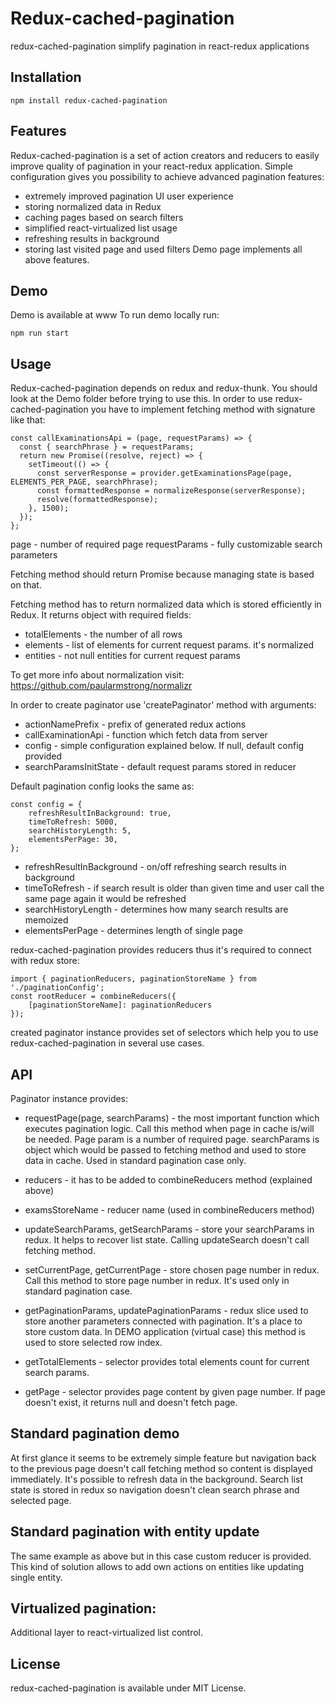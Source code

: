 # Redux-cached-pagination
redux-cached-pagination simplify pagination in react-redux applications
 
## Installation 

```
npm install redux-cached-pagination
```

## Features

Redux-cached-pagination is a set of action creators and reducers to easily improve quality of pagination in your react-redux application. 
Simple configuration gives you possibility to achieve advanced pagination features:  

* extremely improved pagination UI user experience 
* storing normalized data in Redux
* caching pages based on search filters
* simplified react-virtualized list usage
* refreshing results in background
* storing last visited page and used filters
Demo page implements all above features.

## Demo 
Demo is available at www
To run demo locally run: 
```
npm run start
```

## Usage

Redux-cached-pagination depends on redux and redux-thunk. You should look at the Demo folder before trying to use this.
In order to use redux-cached-pagination you have to implement fetching method with signature like that:

```
const callExaminationsApi = (page, requestParams) => {
  const { searchPhrase } = requestParams;
  return new Promise((resolve, reject) => {
    setTimeout(() => {
      const serverResponse = provider.getExaminationsPage(page, ELEMENTS_PER_PAGE, searchPhrase);
      const formattedResponse = normalizeResponse(serverResponse);
      resolve(formattedResponse);
    }, 1500);
  });
};
```

page - number of required page
requestParams - fully customizable search parameters

Fetching method should return Promise because managing state is based on that.

Fetching method has to return normalized data which is stored efficiently in Redux. It returns object with required fields:
* totalElements - the number of all rows
* elements - list of elements for current request params. it's normalized 
* entities - not null entities for current request params

To get more info about normalization visit: https://github.com/paularmstrong/normalizr

In order to create paginator use 'createPaginator' method with arguments:
* actionNamePrefix - prefix of generated redux actions 
* callExaminationApi - function which fetch data from server 
* config - simple configuration explained below. If null, default config provided
* searchParamsInitState - default request params stored in reducer

Default pagination config looks the same as:
```
const config = {
    refreshResultInBackground: true,
    timeToRefresh: 5000,
    searchHistoryLength: 5,
    elementsPerPage: 30,
};
```

* refreshResultInBackground - on/off refreshing search results in background
* timeToRefresh - if search result is older than given time and user call the same page again it would be refreshed
* searchHistoryLength - determines how many search results are memoized
* elementsPerPage - determines length of single page

redux-cached-pagination provides reducers thus it's required to connect with redux store:

```
import { paginationReducers, paginationStoreName } from './paginationConfig';
const rootReducer = combineReducers({
    [paginationStoreName]: paginationReducers
}); 
```

created paginator instance provides set of selectors which help you to use redux-cached-pagination in several use cases.

## API

Paginator instance provides:
* requestPage(page, searchParams) - the most important function which executes pagination logic. Call this method when page in cache is/will be needed. 
Page param is a number of required page. searchParams is object which would be passed to fetching method and used to store data in cache. Used in standard 
pagination case only.
* reducers - it has to be added to combineReducers method (explained above)
* examsStoreName - reducer name (used in combineReducers method)
* updateSearchParams, getSearchParams - store your searchParams in redux. It helps to recover list state. Calling updateSearch doesn't call fetching method. 

* setCurrentPage, getCurrentPage - store chosen page number in redux. Call this method to store page number in redux. It's used only in standard pagination case.

* getPaginationParams, updatePaginationParams - redux slice used to store another parameters connected with pagination. It's a place to store custom data. In DEMO application (virtual case) this method is used to store selected row index.

* getTotalElements - selector provides total elements count for current search params.
* getPage - selector provides page content by given page number. If page doesn't exist, it returns null and doesn't fetch page.


## Standard pagination demo

At first glance it seems to be extremely simple feature but navigation back to the previous page doesn't call fetching method so content is displayed immediately.
It's possible to refresh data in the background. Search list state is stored in redux so navigation doesn't clean search phrase and selected page.

## Standard pagination with entity update

The same example as above but in this case custom reducer is provided. This kind of solution allows to add own actions on entities like updating single entity.  

## Virtualized pagination:

Additional layer to react-virtualized list control. 

## License 

redux-cached-pagination is available under MIT License.

